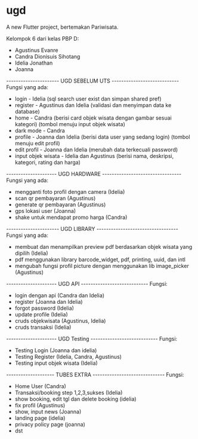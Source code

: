 # ugd

A new Flutter project, bertemakan Pariwisata.

Kelompok 6 dari kelas PBP D:

- Agustinus Evanre
- Candra Dionisuis Sihotang
- Idelia Jonathan
- Joanna

---------------------- UGD SEBELUM UTS ----------------------------
Fungsi yang ada:

- login - Idelia
  (sql search user exist dan simpan shared pref)
- register - Agustinus dan Idelia
  (validasi dan menyimpan data ke database)
- home - Candra
  (berisi card objek wisata dengan gambar sesuai kategori)
  (tombol menuju input objek wisata)
- dark mode - Candra
- profile - Joanna dan Idelia
  (berisi data user yang sedang login)
  (tombol menuju edit profil)
- edit profil - Joanna dan Idelia
  (merubah data terkecuali password)
- input objek wisata - Idelia dan Agustinus
  (berisi nama, deskripsi, kategori, rating dan harga)

--------------------- UGD HARDWARE ---------------------------------
Fungsi yang ada:

- mengganti foto profil dengan camera (Idelia)
- scan qr pembayaran (Agustinus)
- generate qr pembayaran (Agustinus)
- gps lokasi user (Joanna)
- shake untuk mendapat promo harga (Candra)

---------------------- UGD LIBRARY ----------------------------------
Fungsi yang ada:

- membuat dan menampilkan preview pdf berdasarkan objek wisata yang dipilih (Idelia)
- pdf menggunakan library barcode_widget, pdf, printing, uuid, dan intl
- mengubah fungsi profil picture dengan menggunakan lib image_picker (Agustinus)

--------------------- UGD API ----------------------------
Fungsi:

- login dengan api (Candra dan Idelia)
- register (Joanna dan Idelia)
- forgot password (Idelia)
- update profile (Idelia)
- cruds objekwisata (Agustinus, Idelia)
- cruds transaksi (Idelia)

--------------------- UGD Testing ----------------------------
Fungsi:

- Testing Login (Joanna dan idelia)
- Testing Register (Idelia, Candra, Agustinus)
- Testing input objek wisata (Idelia)

-------------------- TUBES EXTRA ------------------------------
Fungsi:

- Home User (Candra)
- Transaksi/booking step 1,2,3,sukses (Idelia)
- show booking, edit tgl dan delete booking (idelia)
- fix profil (Agustinus)
- show, input news (Joanna)
- landing page (idelia)
- privacy policy page (joanna)
- dst
